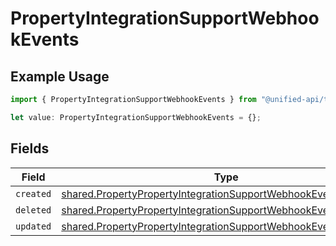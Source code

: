 # PropertyIntegrationSupportWebhookEvents

## Example Usage

```typescript
import { PropertyIntegrationSupportWebhookEvents } from "@unified-api/typescript-sdk/sdk/models/shared";

let value: PropertyIntegrationSupportWebhookEvents = {};
```

## Fields

| Field                                                                                                                                                   | Type                                                                                                                                                    | Required                                                                                                                                                | Description                                                                                                                                             |
| ------------------------------------------------------------------------------------------------------------------------------------------------------- | ------------------------------------------------------------------------------------------------------------------------------------------------------- | ------------------------------------------------------------------------------------------------------------------------------------------------------- | ------------------------------------------------------------------------------------------------------------------------------------------------------- |
| `created`                                                                                                                                               | [shared.PropertyPropertyIntegrationSupportWebhookEventsCreated](../../../sdk/models/shared/propertypropertyintegrationsupportwebhookeventscreated.md)[] | :heavy_minus_sign:                                                                                                                                      | N/A                                                                                                                                                     |
| `deleted`                                                                                                                                               | [shared.PropertyPropertyIntegrationSupportWebhookEventsDeleted](../../../sdk/models/shared/propertypropertyintegrationsupportwebhookeventsdeleted.md)[] | :heavy_minus_sign:                                                                                                                                      | N/A                                                                                                                                                     |
| `updated`                                                                                                                                               | [shared.PropertyPropertyIntegrationSupportWebhookEventsUpdated](../../../sdk/models/shared/propertypropertyintegrationsupportwebhookeventsupdated.md)[] | :heavy_minus_sign:                                                                                                                                      | N/A                                                                                                                                                     |